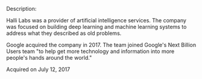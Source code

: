 Description:

Halli Labs was a provider of artificial intelligence services. The company was focused on building deep learning and machine learning systems to address what they described as old problems.

Google acquired the company in 2017. The team joined Google's Next Billion Users team "to help get more technology and information into more people's hands around the world."

Acquired on July 12, 2017